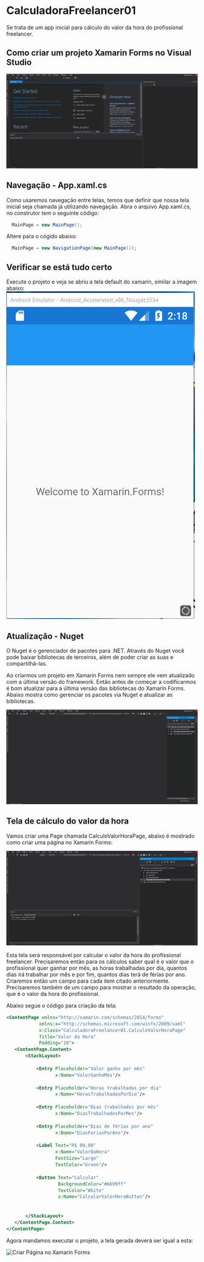 # CalculadoraFreelancer01

Se trata de um app inicial para cálculo do valor da hora do profissional freelancer.

## Como criar um projeto Xamarin Forms no Visual Studio
![Criar Projeto Xamarin Forms](https://github.com/dayaneLima/CalculadoraFreelancer01/blob/master/Docs/Gifs/criacaoProjeto.gif)

## Navegação - App.xaml.cs
Como usaremos navegação entre telas, temos que definir que nossa tela inicial seja chamada já utilizando navegação. Abra o arquivo App.xaml.cs, no construtor tem o seguinte código:

```c#
  MainPage = new MainPage();
```

Altere para o cógido abaixo:

```c#
  MainPage = new NavigationPage(new MainPage());
```

## Verificar se está tudo certo
Execute o projeto e veja se abriu a tela default do xamarin, similar a imagem abaixo:
![Criar Página no Xamarin Forms](https://github.com/dayaneLima/CalculadoraFreelancer01/blob/master/Docs/Imgs/telaInicialXamarin.PNG)


## Atualização - Nuget

O Nuget é o gerenciador de pacotes para .NET. Através do Nuget você pode baixar bibliotecas de terceiros, além de poder criar as suas e compartilhá-las.

Ao criarmos um projeto em Xamarin Forms nem sempre ele vem atualizado com a última versão do framework. Então antes de começar a codificarmos é bom atualizar para a última versão das bibliotecas do Xamarin Forms. Abaixo mostra como gerenciar os pacotes via Nuget e atualizar as bibliotecas.

![Criar Página no Xamarin Forms](https://github.com/dayaneLima/CalculadoraFreelancer01/blob/master/Docs/Gifs/atualizacaoNuget.gif)

## Tela de cálculo do valor da hora

Vamos criar uma Page chamada CalculoValorHoraPage, abaixo é mostrado como criar uma página no Xamarin Forms:

![Criar Página no Xamarin Forms](https://github.com/dayaneLima/CalculadoraFreelancer01/blob/master/Docs/Gifs/criacaoPage.gif)

Esta tela será responsável por calcular o valor da hora do profissional freelancer. Precisaremos então para os cálculos saber qual é o valor que o profissional quer ganhar por mês, as horas trabalhadas por dia, quantos dias irá trabalhar por mês e por fim, quantos dias terá de férias por ano. Criaremos então um campo para cada item citado anteriormente. Precisaremos também de um campo para mostrar o resultado da operação, que é o valor da hora do profissional.

Abaixo segue o código para criação da tela:

 ```xml
<ContentPage xmlns="http://xamarin.com/schemas/2014/forms"
             xmlns:x="http://schemas.microsoft.com/winfx/2009/xaml"
             x:Class="CalculadoraFreelancer01.CalculoValorHoraPage"
             Title="Valor da Hora"
             Padding="10">
    <ContentPage.Content>
        <StackLayout>
            
            <Entry Placeholder="Valor ganho por mês"
                   x:Name="ValorGanhoMes"/>
            
            <Entry Placeholder="Horas trabalhadas por dia"
                   x:Name="HorasTrabalhadasPorDia"/>
            
            <Entry Placeholder="Dias trabalhados por mês"
                   x:Name="DiasTrabalhadosPorMes"/>
            
            <Entry Placeholder="Dias de férias por ano"
                   x:Name="DiasFeriasPorAno"/>

            <Label Text="R$ 00,00"
                   x:Name="ValorDaHora"
                   FontSize="Large"
                   TextColor="Green"/>

            <Button Text="Calcular"
                    BackgroundColor="#6699ff"
                    TextColor="White"
                    x:Name="CalcularValorHoraButton"/>


        </StackLayout>
    </ContentPage.Content>
</ContentPage>
```` 

Agora mandamos executar o projeto, a tela gerada deverá ser igual a esta:

![Criar Página no Xamarin Forms](https://github.com/dayaneLima/CalculadoraFreelancer01/blob/master/Docs/Imgs/calculadoraFreelancerO1TelaValorHora.PNG)

